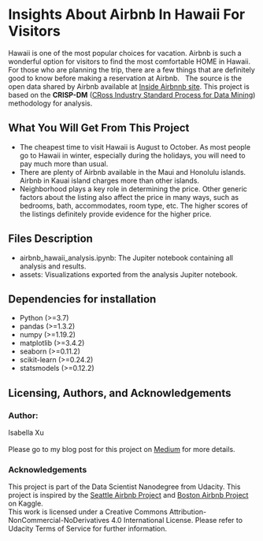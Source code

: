 # Insights About Airbnb In Hawaii For Visitors
Hawaii is one of the most popular choices for vacation. Airbnb is such a wonderful option for visitors to find the most comfortable HOME in Hawaii. For those who are planning the trip, there are a few things that are definitely good to know before making a reservation at Airbnb.
 
The source is the open data shared by Airbnb available at [Inside Airbnnb site](http://insideairbnb.com/get-the-data.html). This project is based on the **CRISP-DM** ([CRoss Industry Standard Process for Data Mining](https://www.datascience-pm.com/crisp-dm-2/)) methodology for analysis.

## What You Will Get From This Project
+ The cheapest time to visit Hawaii is August to October. As most people go to Hawaii in winter, especially during the holidays, you will need to pay much more than usual. 
+ There are plenty of Airbnb available in the Maui and Honolulu islands. Airbnb in Kauai island charges more than other islands. 
+ Neighborhood plays a key role in determining the price. Other generic factors about the listing also affect the price in many ways, such as bedrooms, bath, accommodates, room type, etc. The higher scores of the listings definitely provide evidence for the higher price.

## Files Description
+ airbnb_hawaii_analysis.ipynb: The Jupiter notebook containing all analysis and results.
+ assets: Visualizations exported from the analysis Jupiter notebook.

## Dependencies for installation
+ Python (>=3.7)
+ pandas (>=1.3.2)
+ numpy (>=1.19.2)
+ matplotlib (>=3.4.2)
+ seaborn (>=0.11.2)
+ scikit-learn (>=0.24.2)
+ statsmodels (>=0.12.2)

## Licensing, Authors, and Acknowledgements
### Author: 
Isabella Xu<br />
<br />
Please go to my blog post for this project on [Medium](https://medium.com/p/212f8d10c5c3/) for more details.

### Acknowledgements
This project is part of the Data Scientist Nanodegree from Udacity. This project is inspired by the [Seattle Airbnb Project](https://www.kaggle.com/airbnb/seattle/data) and [Boston Airbnb Project](https://www.kaggle.com/airbnb/boston) on Kaggle. <br/>
This work is licensed under a Creative Commons Attribution-NonCommercial-NoDerivatives 4.0 International License. Please refer to Udacity Terms of Service for further information.
